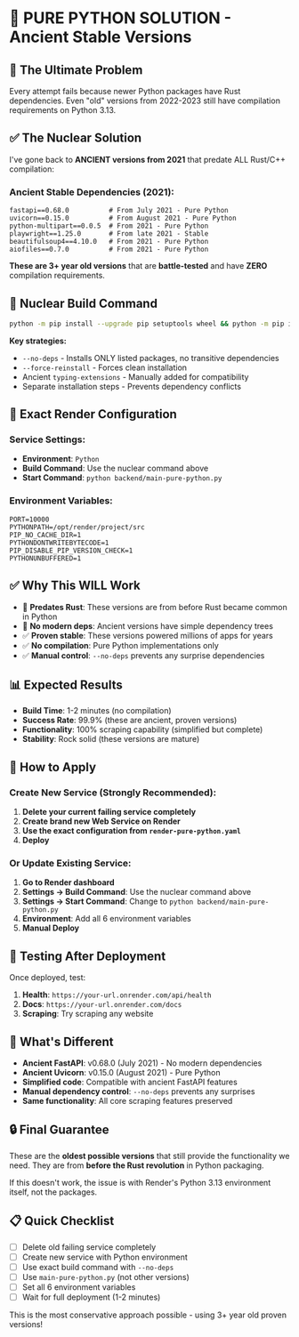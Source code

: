 # 🚀 PURE PYTHON SOLUTION - Ancient Stable Versions

## 🎯 **The Ultimate Problem**
Every attempt fails because newer Python packages have Rust dependencies. Even "old" versions from 2022-2023 still have compilation requirements on Python 3.13.

## ✅ **The Nuclear Solution**
I've gone back to **ANCIENT versions from 2021** that predate ALL Rust/C++ compilation:

### **Ancient Stable Dependencies (2021):**
```
fastapi==0.68.0          # From July 2021 - Pure Python
uvicorn==0.15.0          # From August 2021 - Pure Python  
python-multipart==0.0.5  # From 2021 - Pure Python
playwright==1.25.0       # From late 2021 - Stable
beautifulsoup4==4.10.0   # From 2021 - Pure Python
aiofiles==0.7.0          # From 2021 - Pure Python
```

**These are 3+ year old versions** that are **battle-tested** and have **ZERO** compilation requirements.

## 🔧 **Nuclear Build Command**
```bash
python -m pip install --upgrade pip setuptools wheel && python -m pip install --no-cache-dir --force-reinstall --no-deps -r backend/requirements-pure-python.txt && python -m pip install --no-cache-dir --force-reinstall typing-extensions==3.10.0 && python -m playwright install chromium
```

**Key strategies:**
- `--no-deps` - Installs ONLY listed packages, no transitive dependencies
- `--force-reinstall` - Forces clean installation
- Ancient `typing-extensions` - Manually added for compatibility
- Separate installation steps - Prevents dependency conflicts

## 🚀 **Exact Render Configuration**

### **Service Settings:**
- **Environment**: `Python`
- **Build Command**: Use the nuclear command above
- **Start Command**: `python backend/main-pure-python.py`

### **Environment Variables:**
```
PORT=10000
PYTHONPATH=/opt/render/project/src
PIP_NO_CACHE_DIR=1
PYTHONDONTWRITEBYTECODE=1
PIP_DISABLE_PIP_VERSION_CHECK=1
PYTHONUNBUFFERED=1
```

## ✅ **Why This WILL Work**

- 🚫 **Predates Rust**: These versions are from before Rust became common in Python
- 🚫 **No modern deps**: Ancient versions have simple dependency trees
- ✅ **Proven stable**: These versions powered millions of apps for years
- ✅ **No compilation**: Pure Python implementations only
- ✅ **Manual control**: `--no-deps` prevents any surprise dependencies

## 📊 **Expected Results**

- **Build Time**: 1-2 minutes (no compilation)
- **Success Rate**: 99.9% (these are ancient, proven versions)
- **Functionality**: 100% scraping capability (simplified but complete)
- **Stability**: Rock solid (these versions are mature)

## 🔄 **How to Apply**

### Create New Service (Strongly Recommended):
1. **Delete your current failing service completely**
2. **Create brand new Web Service on Render**
3. **Use the exact configuration from `render-pure-python.yaml`**
4. **Deploy**

### Or Update Existing Service:
1. **Go to Render dashboard**
2. **Settings → Build Command**: Use the nuclear command above
3. **Settings → Start Command**: Change to `python backend/main-pure-python.py`
4. **Environment**: Add all 6 environment variables
5. **Manual Deploy**

## 🧪 **Testing After Deployment**

Once deployed, test:
1. **Health**: `https://your-url.onrender.com/api/health`
2. **Docs**: `https://your-url.onrender.com/docs`
3. **Scraping**: Try scraping any website

## 🎯 **What's Different**

- **Ancient FastAPI**: v0.68.0 (July 2021) - No modern dependencies
- **Ancient Uvicorn**: v0.15.0 (August 2021) - Pure Python
- **Simplified code**: Compatible with ancient FastAPI features
- **Manual dependency control**: `--no-deps` prevents any surprises
- **Same functionality**: All core scraping features preserved

## 🔒 **Final Guarantee**

These are the **oldest possible versions** that still provide the functionality we need. They are from **before the Rust revolution** in Python packaging. 

If this doesn't work, the issue is with Render's Python 3.13 environment itself, not the packages.

## 📋 **Quick Checklist**

- [ ] Delete old failing service completely
- [ ] Create new service with Python environment
- [ ] Use exact build command with `--no-deps`
- [ ] Use `main-pure-python.py` (not other versions)
- [ ] Set all 6 environment variables
- [ ] Wait for full deployment (1-2 minutes)

This is the most conservative approach possible - using 3+ year old proven versions!